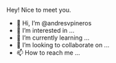 Hey! Nice to meet you.

- 👋 Hi, I’m @andresvpineros
- 👀 I’m interested in ...
- 🌱 I’m currently learning ...
- 💞️ I’m looking to collaborate on ...
- 📫 How to reach me ...

<!---
andresvpineros/andresvpineros is a ✨ special ✨ repository because its `README.md` (this file) appears on your GitHub profile.
You can click the Preview link to take a look at your changes.
--->
